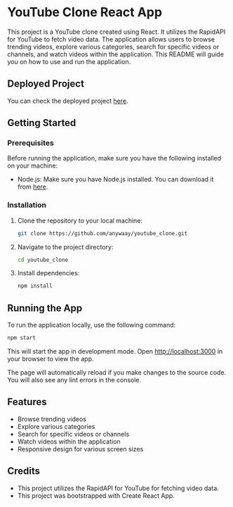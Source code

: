 # YouTube Clone React App

This project is a YouTube clone created using React. It utilizes the RapidAPI for YouTube to fetch video data. The application allows users to browse trending videos, explore various categories, search for specific videos or channels, and watch videos within the application. This README will guide you on how to use and run the application.

## Deployed Project

You can check the deployed project [here](https://yt-web-clone.web.app/).

## Getting Started

### Prerequisites

Before running the application, make sure you have the following installed on your machine:

- Node.js: Make sure you have Node.js installed. You can download it from [here](https://nodejs.org/).

### Installation

1. Clone the repository to your local machine:

    ```bash
    git clone https://github.com/anywaay/youtube_clone.git
    ```

2. Navigate to the project directory:

    ```bash
    cd youtube_clone
    ```

3. Install dependencies:

    ```bash
    npm install
    ```

## Running the App

To run the application locally, use the following command:

```bash
npm start
```


This will start the app in development mode. Open [http://localhost:3000](http://localhost:3000) in your browser to view the app.

The page will automatically reload if you make changes to the source code. You will also see any lint errors in the console.

## Features

- Browse trending videos
- Explore various categories
- Search for specific videos or channels
- Watch videos within the application
- Responsive design for various screen sizes

## Credits

- This project utilizes the RapidAPI for YouTube for fetching video data.
- This project was bootstrapped with Create React App.




